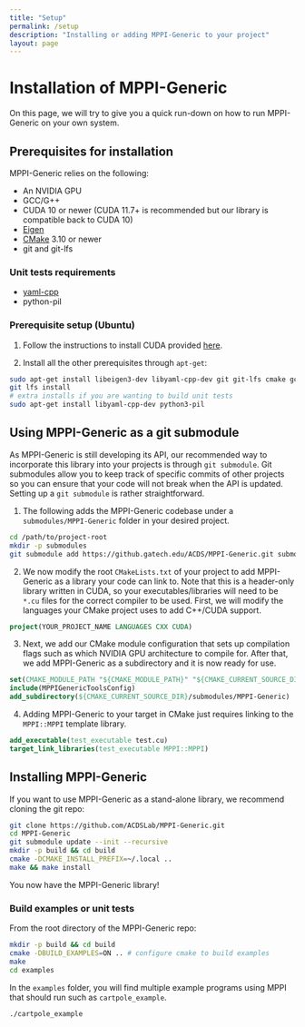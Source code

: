 ```yaml
---
title: "Setup"
permalink: /setup
description: "Installing or adding MPPI-Generic to your project"
layout: page
---
```


<!-- layout: page -->

# Installation of MPPI-Generic
On this page, we will try to give you a quick run-down on how to run MPPI-Generic on your own system.

## Prerequisites for installation
MPPI-Generic relies on the following:
* An NVIDIA GPU
* GCC/G++
* CUDA 10 or newer (CUDA 11.7+ is recommended but our library is compatible back to CUDA 10)
* [Eigen](https://eigen.tuxfamily.org/index.php?title=Main_Page)
* [CMake](https://cmake.org/) 3.10 or newer
* git and git-lfs
### Unit tests requirements
* [yaml-cpp](https://github.com/jbeder/yaml-cpp)
* python-pil

### Prerequisite setup (Ubuntu)
1. Follow the instructions to install CUDA provided [here](https://docs.nvidia.com/cuda/cuda-installation-guide-linux/index.html).

2. Install all the other prerequisites through `apt-get`:
```bash
sudo apt-get install libeigen3-dev libyaml-cpp-dev git git-lfs cmake gcc
git lfs install
# extra installs if you are wanting to build unit tests
sudo apt-get install libyaml-cpp-dev python3-pil
```

## Using MPPI-Generic as a git submodule
As MPPI-Generic is still developing its API, our recommended way to incorporate this library into your projects
is through `git submodule`.
Git submodules allow you to keep track of specific commits of other projects so you can ensure that your code
will not break when the API is updated.
Setting up a `git submodule` is rather straightforward.
1. The following adds the MPPI-Generic codebase under a `submodules/MPPI-Generic` folder in your desired project.
```bash
cd /path/to/project-root
mkdir -p submodules
git submodule add https://github.gatech.edu/ACDS/MPPI-Generic.git submodules/MPPI-Generic
```
2. We now modify the root `CMakeLists.txt` of your project to add MPPI-Generic as a library your code can link to.
Note that this is a header-only library written in CUDA, so your executables/libraries will need to be `*.cu` files
for the correct compiler to be used.
First, we will modify the languages your CMake project uses to add C++/CUDA support.
```cmake
project(YOUR_PROJECT_NAME LANGUAGES CXX CUDA)
```
3. Next, we add our CMake module configuration that sets up compilation flags such as which NVIDIA GPU architecture
to compile for. After that, we add MPPI-Generic as a subdirectory and it is now ready for use.
```cmake
set(CMAKE_MODULE_PATH "${CMAKE_MODULE_PATH}" "${CMAKE_CURRENT_SOURCE_DIR}/submodules/MPPI-Generic")
include(MPPIGenericToolsConfig)
add_subdirectory(${CMAKE_CURRENT_SOURCE_DIR}/submodules/MPPI-Generic)
```
4. Adding MPPI-Generic to your target in CMake just requires linking to the `MPPI::MPPI` template library.
```cmake
add_executable(test_executable test.cu)
target_link_libraries(test_executable MPPI::MPPI)
```

## Installing MPPI-Generic
If you want to use MPPI-Generic as a stand-alone library, we recommend cloning the git repo:
```bash
git clone https://github.com/ACDSLab/MPPI-Generic.git
cd MPPI-Generic
git submodule update --init --recursive
mkdir -p build && cd build
cmake -DCMAKE_INSTALL_PREFIX=~/.local ..
make && make install
```
You now have the MPPI-Generic library!

### Build examples or unit tests
From the root directory of the MPPI-Generic repo:
```bash
mkdir -p build && cd build
cmake -DBUILD_EXAMPLES=ON .. # configure cmake to build examples
make
cd examples
```
In the `examples` folder, you will find multiple example programs using MPPI that should run such as `cartpole_example`.
```bash
./cartpole_example
```
